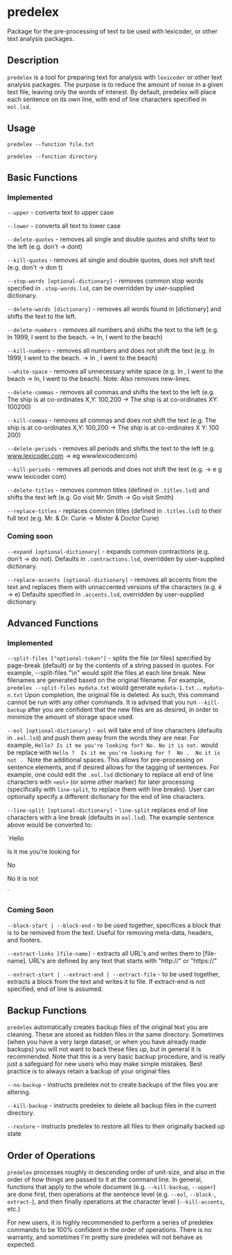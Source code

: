 # predelex
Package for the pre-processing of text to be used with lexicoder, or other text analysis packages.


## Description

`predelex` is a tool for preparing text for analysis with `lexicoder` or other text analysis packages. The purpose is to reduce the amount of noise in a given text file, leaving only the words of interest.  By default, predelex will place each sentence on its own line, with end of line characters specified in `eol.lsd`. 

## Usage

`predelex --function file.txt`

`predelex --function directory`


## Basic Functions
### Implemented
`--upper` - converts text to upper case

`--lower` - converts all text to lower case

`--delete-quotes` - removes all single and double quotes and shifts text to the left (e.g. don't -> dont)

`--kill-quotes` - removes all single and double quotes, does not shift text (e.g. don't -> don t)

`--stop-words [optional-dictionary]` - removes common stop words specified in `.stop-words.lsd`, can be overridden by user-supplied dictionary.

`--delete-words [dictionary]` - removes all words found in [dictionary] and shifts the text to the left. 

`--delete-numbers` - removes all numbers and shifts the text to the left (e.g. In 1999, I went to the beach. -> In, I went to the beach) 

`--kill-numbers` - removes all numbers and does not shift the text (e.g. In 1999, I went to the beach. -> In     , I went to the beach) 

`--white-space` - removes all unnecessary white space (e.g. In    , I went to the beach -> In, I went to the beach). Note: Also removes new-lines.

`--delete-commas` - removes all commas and shifts the text to the left (e.g. The ship is at co-ordinates X,Y: 100,200 -> The ship is at co-ordinates XY: 100200)

`--kill-commas` - removes all commas and does not shift the text (e.g. The ship is at co-ordinates X,Y: 100,200 -> The ship is at co-ordinates X Y: 100 200)

`--delete-periods` - removes all periods and shifts the text to the left (e.g. www.lexicoder.com -> eg wwwlexicodercom)

`--kill-periods` - removes all periods and does not shift the text (e.g. -> e g www lexicoder com)

`--delete-titles` - removes common titles (defined in `.titles.lsd`) and shifts the text left (e.g. Go visit Mr. Smith -> Go visit Smith)

`--replace-titles` - replaces common titles (defined in `.titles.lsd`) to their full text (e.g. Mr. & Dr. Curie -> Mister & Doctor Curie)

### Coming soon

`--expand [optional-dictionary]` - expands common contractions (e.g. don't -> do not). Defaults in `.contractions.lsd`, overridden by user-supplied dictionary. 

`--replace-accents [optional-dictionary]` - removes all accents from the text and replaces them with unnaccented versions of the characters (e.g. é -> e)  Defaults specified in `.accents.lsd`, overridden by user-supplied dictionary.


## Advanced Functions
### Implemented

`--split-files ["optional-token"]` - splits the file (or files) specified by page-break (default) or by the contents of a string passed in quotes.  For example, --split-files "\n" would split the files at each line break. New filenames are generated based on the original filename.  For example, `predelex --split-files mydata.txt` would generate `mydata-1.txt` ... `mydata-n.txt`  Upon completion, the original file is deleted. As such, this command cannot be run with any other commands. It is advised that you run `--kill-backup` after you are confident that the new files are as desired, in order to minimize the amount of storage space used.

`--eol [optional-dictionary]` - `eol` will take end of line characters (defaults in `.eol.lsd`) and push them away from the words they are near.  For example, `Hello? Is it me you're looking for? No. No it is not.` would be replace with `Hello ?  Is it me you're looking for ?  No .  No it is not . `  Note the additional spaces.  This allows for pre-processing on sentence elements, and if desired allows for the tagging of sentences.  For example, one could edit the `.eol.lsd` dictionary to replace all end of line characters with `<eol>` (or some other marker) for later processing (specifically with `line-split`, to replace them with line breaks).  User can optionally specify a different dictionary for the end of line characters.

`--line-split [optional-dictionary]` - `line-split` replaces end of line characters with a line break (defaults in `eol.lsd`). The example sentence above would be converted to:

`Hello

Is it me you're looking for

No

No it is not

`
### Coming Soon
`--block-start | --block-end` - to be used together, specifices a block that is to be removed from the text.  Useful for removing meta-data, headers, and footers.  

`--extract-links [file-name]` - extracts all URL's and writes them to [file-name]. URL's are defined by any text that starts with "http://" or "https://"

`--extract-start | --extract-end | --extract-file` - to be used together, extracts a block from the text and writes it to file.  If extract-end is not specified, end of line is assumed.



## Backup Functions
`predelex` automatically creates backup files of the original text you are cleaning. These are stored as hidden files in the same directory.  Sometimes (when you have a very large dataset, or when you have already made backups) you will not want to back these files up, but in general it is recommended. Note that this is a very basic backup procedure, and is really just a safeguard for new users who may make simple mistakes. Best practice is to always retain a backup of your original files

`--no-backup` - instructs predelex not to create backups of the files you are altering.

`--kill-backup` - instructs predelex to delete all backup files in the current directory.

`--restore` - instructs predelex to restore all files to their originally backed up state

## Order of Operations
`predelex` processes roughly in descending order of unit-size, and also in the order of how things are passed to it at the command line. In general, functions that apply to the whole document (e.g. `--kill-backup`, `--upper`) are done first, then operations at the sentence level (e.g. `--eol`, `--block-`, `extract-`), and then finally operations at the character level (`--kill-accents`, etc.) 

For new users, it is highly recommended to perform a series of predelex commands to be 100% confident in the order of operations. There is no warranty, and sometimes I'm pretty sure predelex will not behave as expected.
